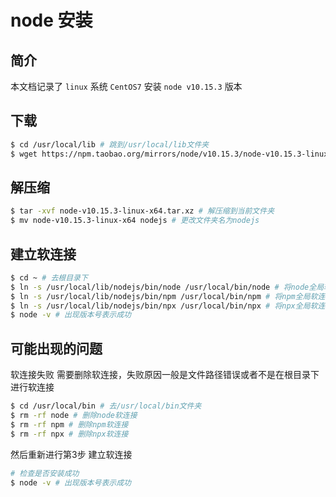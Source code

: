 # node 安装
## 简介
本文档记录了 `linux` 系统 `CentOS7` 安装 `node v10.15.3` 版本

<src-BackToTop></src-BackToTop>

## 下载
```bash
$ cd /usr/local/lib # 跳到/usr/local/lib文件夹
$ wget https://npm.taobao.org/mirrors/node/v10.15.3/node-v10.15.3-linux-x64.tar.xz # 下载node
```

## 解压缩
```bash
$ tar -xvf node-v10.15.3-linux-x64.tar.xz # 解压缩到当前文件夹
$ mv node-v10.15.3-linux-x64 nodejs # 更改文件夹名为nodejs
```

## 建立软连接
```bash
$ cd ~ # 去根目录下
$ ln -s /usr/local/lib/nodejs/bin/node /usr/local/bin/node # 将node全局软连接(全局可用)
$ ln -s /usr/local/lib/nodejs/bin/npm /usr/local/bin/npm # 将npm全局软连接(全局可用)
$ ln -s /usr/local/lib/nodejs/bin/npx /usr/local/bin/npx # 将npx全局软连接(全局可用)
$ node -v # 出现版本号表示成功
```

## 可能出现的问题
软连接失败 需要删除软连接，失败原因一般是文件路径错误或者不是在根目录下进行软连接
```bash
$ cd /usr/local/bin # 去/usr/local/bin文件夹
$ rm -rf node # 删除node软连接
$ rm -rf npm # 删除npm软连接
$ rm -rf npx # 删除npx软连接
```
然后重新进行第3步 建立软连接
```bash
# 检查是否安装成功
$ node -v # 出现版本号表示成功
```


